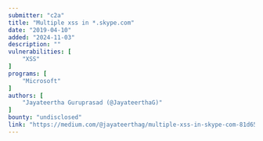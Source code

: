 ```yaml
---
submitter: "c2a"
title: "Multiple xss in *.skype.com"
date: "2019-04-10"
added: "2024-11-03"
description: ""
vulnerabilities: [
    "XSS"
]
programs: [
    "Microsoft"
]
authors: [
    "Jayateertha Guruprasad (@JayateerthaG)"
]
bounty: "undisclosed"
link: "https://medium.com/@jayateerthag/multiple-xss-in-skype-com-81d65919ed24"
---
```




